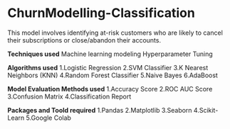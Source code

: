 # ChurnModelling-Classification
This model involves identifying at-risk customers who are likely to cancel their subscriptions or close/abandon their accounts.

**Techniques used**
Machine learning modeling
Hyperparameter Tuning

**Algorithms used**
1.Logistic Regression
2.SVM Classifier
3.K Nearest Neighbors (KNN)
4.Random Forest Classifier
5.Naive Bayes
6.AdaBoost

**Model Evaluation Methods used**
1.Accuracy Score
2.ROC AUC Score
3.Confusion Matrix
4.Classification Report

**Packages and Toold required**
1.Pandas
2.Matplotlib
3.Seaborn
4.Scikit-Learn
5.Google Colab

